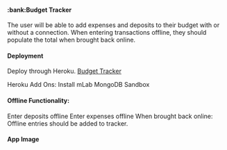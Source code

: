 <h4><b>:bank:Budget Tracker</b></h4>

The user will be able to add expenses and deposits to their budget with or without a connection. When entering transactions offline, they should populate the total when brought back online.

<h4><b>Deployment</b></h4>
Deploy through Heroku. <a href="https://peaceful-brook-52779.herokuapp.com">Budget Tracker</a>

Heroku Add Ons: Install mLab MongoDB Sandbox

<h4><b>Offline Functionality:</b></h4>
Enter deposits offline
Enter expenses offline
When brought back online: Offline entries should be added to tracker.

<h4><b>App Image</b></h4>


